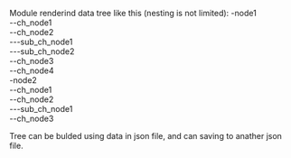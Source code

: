 Module renderind data tree like this (nesting is not limited):
-node1  
--ch_node1  
--ch_node2  
---sub_ch_node1  
---sub_ch_node2  
--ch_node3  
--ch_node4  
-node2  
--ch_node1  
--ch_node2  
---sub_ch_node1  
--ch_node3  

Tree can be bulded using data in json file, and can saving to anather json file.
